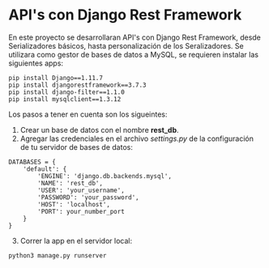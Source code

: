 # API's con Django Rest Framework

En este proyecto se desarrollaran API's con Django Rest Framework, desde Serializadores básicos,
hasta personalización de los Seralizadores. Se utilizara como gestor de bases de datos a MySQL,
se requieren instalar las siguientes apps:
```
pip install Django==1.11.7
pip install djangorestframework==3.7.3
pip install django-filter==1.1.0
pip install mysqlclient==1.3.12
```

Los pasos a tener en cuenta son los sigueintes:
1. Crear un base de datos con el nombre **rest_db**.
2. Agregar las credenciales en el archivo *settings.py* de la configuración de tu servidor de bases de datos:
```[python]
DATABASES = {
    'default': {
        'ENGINE': 'django.db.backends.mysql',
        'NAME': 'rest_db',
        'USER': 'your_username',
        'PASSWORD': 'your_password',
        'HOST': 'localhost',
        'PORT': your_number_port
    }
}
```
3. Correr la app en el servidor local:
```
python3 manage.py runserver
```